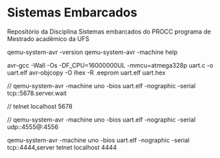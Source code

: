 # Sistemas Embarcados
Repositório da Disciplina Sistemas embarcados do PROCC programa de Mestrado acadêmico da UFS

qemu-system-avr -version 
qemu-system-avr -machine help 

 avr-gcc -Wall -Os -DF_CPU=16000000UL -mmcu=atmega328p uart.c -o uart.elf
 avr-objcopy -O ihex -R .eeprom uart.elf uart.hex

// qemu-system-avr -machine uno -bios uart.elf -nographic -serial tcp::5678.server.wait

// telnet  localhost 5678 

// qemu-system-avr -machine uno -bios uart.elf -nographic -serial udp::4555@:4556

qemu-system-avr -machine uno -bios uart.elf -nographic -serial tcp::4444,server
telnet  localhost 4444 
